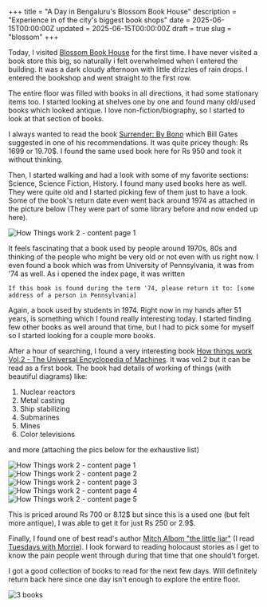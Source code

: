 +++
title = "A Day in Bengaluru's Blossom Book House"
description = "Experience in of the city's biggest book shops"
date = 2025-06-15T00:00:00Z
updated = 2025-06-15T00:00:00Z
draft = true
slug = "blossom"
+++

Today, I visited [Blossom Book House](https://www.google.com/maps/place/Blossom+Book+House/@12.9742878,77.6043515,17z/data=!3m1!4b1!4m6!3m5!1s0x3bae167def9aaaab:0x8c3e58344d3b98b9!8m2!3d12.9742878!4d77.6069264!16s%2Fg%2F11fy4mq_7s?entry=ttu&g_ep=EgoyMDI1MDYxMS4wIKXMDSoASAFQAw%3D%3D) for the first time. I have never visited a book store this big, so naturally i felt overwhelmed when I entered the building. It was a dark cloudy afternoon with little drizzles of rain drops. I entered the bookshop and went straight to the first row.

The entire floor was filled with books in all directions, it had some stationary items too. I started looking at shelves one by one and found many old/used books which looked antique. I love non-fiction/biography, so I started to look at that section of books.

I always wanted to read the book [Surrender: By Bono](https://www.goodreads.com/book/show/61065813-surrender) which Bill Gates suggested in one of his recommendations. It was quite pricey though: Rs 1699 or 19.70$. I found the same used book here for Rs 950 and took it without thinking.

Then, I started walking and had a look with some of my favorite sections: Science, Science Fiction, History. I found many used books here as well. They were quite old and I started picking few of them just to have a look. Some of the book's return date even went back around 1974 as attached in the picture below (They were part of some library before and now ended up here).

![How Things work 2 - content page 1](/img/blossom.jpg)

It feels fascinating that a book used by people around 1970s, 80s and thinking of the people who might be very old or not even with us right now. I even found a book which was from University of Pennsylvania, it was from '74 as well. As i opened the index page, it was written

`
If this book is found during the term '74, please return it to:
[some address of a person in Pennsylvania]
`

Again, a book used by students in 1974. Right now in my hands after 51 years, is something which I found really interesting today. I started finding few other books as well around that time, but I had to pick some for myself so I started looking for a couple more books.

After a hour of searching, I found a very interesting book [How things work Vol.2 - The Universal Encyclopedia of Machines](https://bestofusedbooks.com/products/how-things-work-vol-2-by-harper-colins). It was vol.2 but it can be read as a first book. The book had details of working of things (with beautiful diagrams) like:

1. Nuclear reactors
2. Metal casting
3. Ship stabilizing
4. Submarines
5. Mines
6. Color televisions

and more (attaching the pics below for the exhaustive list)

![How Things work 2 - content page 1](/img/page1.jpg)
![How Things work 2 - content page 2](/img/page2.jpg)
![How Things work 2 - content page 3](/img/page3.jpg)
![How Things work 2 - content page 4](/img/page4.jpg)
![How Things work 2 - content page 5](/img/page5.jpg)

This is priced around Rs 700 or 8.12$ but since this is a used one (but felt more antique), I was able to get it for just Rs 250 or 2.9$.

Finally, I found one of best read's author [Mitch Albom "the little liar"](https://www.goodreads.com/book/show/112975105-the-little-liar) (I read [Tuesdays with Morrie](https://en.wikipedia.org/wiki/Tuesdays_with_Morrie)). I look forward to reading holocaust stories as I get to know the pain people went through during that time that one should't forget.

I got a good collection of books to read for the next few days. Will definitely return back here since one day isn't enough to explore the entire floor.

![3 books](/img/books.jpg)

